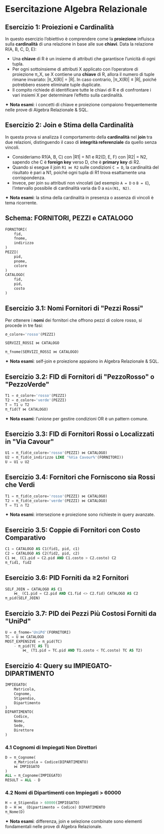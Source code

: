 # Esercitazione Algebra Relazionale

## Esercizio 1: Proiezioni e Cardinalità

In questo esercizio l’obiettivo è comprendere come la **proiezione** influisca sulla **cardinalità** di una relazione in base alle sue **chiavi**. Data la relazione R(A, B, C, D, E):

- Una **chiave** di R è un insieme di attributi che garantisce l’unicità di ogni tupla.
- Per ogni sottoinsieme di attributi X applicato con l’operatore di proiezione π_X, se X contiene una **chiave** di R, allora il numero di tuple rimane invariato: |π_X(R)| = |R|. In caso contrario, |π_X(R)| ≤ |R|, poiché potrebbero essere eliminate tuple duplicate.
- Il compito richiede di identificare tutte le chiavi di R e di confrontare i vari insiemi X per determinare l’effetto sulla cardinalità.

✦ **Nota esami**: i concetti di chiave e proiezione compaiono frequentemente nelle prove di Algebra Relazionale & SQL.

## Esercizio 2: Join e Stima della Cardinalità

In questa prova si analizza il comportamento della **cardinalità** nel **join** tra due relazioni, distinguendo il caso di **integrità referenziale** da quello senza vincoli.

- Consideriamo R1(A, B, C) con |R1| = N1 e R2(D, E, F) con |R2| = N2, sapendo che C è **foreign key** verso D, che è **primary key** di R2.
- Quando si esegue il join `R1 ⋈ R2` sulle condizioni `C = D`, la cardinalità del risultato è pari a N1, poiché ogni tupla di R1 trova esattamente una corrispondenza.
- Invece, per join su attributi non vincolati (ad esempio `A = D` o `B = E`), l’intervallo possibile di cardinalità varia da 0 a `min(N1, N2)`.

✦ **Nota esami**: la stima della cardinalità in presenza o assenza di vincoli è tema ricorrente.

## Schema: FORNITORI, PEZZI e CATALOGO

```sql
FORNITORI(
    fid,
    fnome,
    indirizzo
)
PEZZI(
    pid,
    pnome,
    colore
)
CATALOGO(
    fid,
    pid,
    costo
)
```

## Esercizio 3.1: Nomi Fornitori di "Pezzi Rossi"

Per ottenere i **nomi** dei fornitori che offrono pezzi di colore rosso, si procede in tre fasi:

```sql
σ_colore='rosso'(PEZZI)
```
```sql
SERVIZI_ROSSI ⋈ CATALOGO
```
```sql
π_fnome(SERVIZI_ROSSI ⋈ CATALOGO)
```

✦ **Nota esami**: self‑join e proiezione appaiono in Algebra Relazionale & SQL.

## Esercizio 3.2: FID di Fornitori di "PezzoRosso" o "PezzoVerde"

```sql
T1 = σ_colore='rosso'(PEZZI)
T2 = σ_colore='verde'(PEZZI)
T = T1 ∪ T2
π_fid(T ⋈ CATALOGO)
```

✦ **Nota esami**: l’unione per gestire condizioni OR è un pattern comune.

## Esercizio 3.3: FID di Fornitori Rossi o Localizzati in "Via Cavour"

```sql
U1 = π_fid(σ_colore='rosso'(PEZZI) ⋈ CATALOGO)
U2 = π_fid(σ_indirizzo LIKE '%Via Cavour%'(FORNITORI))
U = U1 ∪ U2
```

## Esercizio 3.4: Fornitori che Forniscono sia Rossi che Verdi

```sql
T1 = π_fid(σ_colore='rosso'(PEZZI) ⋈ CATALOGO)
T2 = π_fid(σ_colore='verde'(PEZZI) ⋈ CATALOGO)
T = T1 ∩ T2
```

✦ **Nota esami**: intersezione e proiezione sono richieste in query avanzate.

## Esercizio 3.5: Coppie di Fornitori con Costo Comparativo

```sql
C1 = CATALOGO AS C1(fid1, pid, c1)
C2 = CATALOGO AS C2(fid2, pid, c2)
C1 ⋈_ (C1.pid = C2.pid AND C1.costo > C2.costo) C2
π_fid1, fid2
```

## Esercizio 3.6: PID Forniti da ≥2 Fornitori

```sql
SELF_JOIN = CATALOGO AS C1
    ⋈_ (C1.pid = C2.pid AND C1.fid <> C2.fid) CATALOGO AS C2
π_pid(SELF_JOIN)
```

## Esercizio 3.7: PID dei Pezzi Più Costosi Forniti da "UniPd"

```sql
U = σ_fnome='UniPd'(FORNITORI)
TC = U ⋈ CATALOGO
MOST_EXPENSIVE = π_pid(TC)
    - π_pid(TC AS T1
        ⋈_ (T1.pid = TC.pid AND T1.costo < TC.costo) TC AS T2)
```

## Esercizio 4: Query su IMPIEGATO-DIPARTIMENTO

```sql
IMPIEGATO(
    Matricola,
    Cognome,
    Stipendio,
    Dipartimento
)
DIPARTIMENTO(
    Codice,
    Nome,
    Sede,
    Direttore
)
```

### 4.1 Cognomi di Impiegati Non Direttori

```sql
D = π_Cognome(
    σ_Matricola = Codice(DIPARTIMENTO)
    ⋈ IMPIEGATO
)
ALL = π_Cognome(IMPIEGATO)
RESULT = ALL - D
```

### 4.2 Nomi di Dipartimenti con Impiegati > 60000

```sql
H = σ_Stipendio > 60000(IMPIEGATO)
D = H ⋈_ (Dipartimento = Codice) DIPARTIMENTO
π_Nome(D)
```

✦ **Nota esami**: differenza, join e selezione combinate sono elementi fondamentali nelle prove di Algebra Relazionale.

